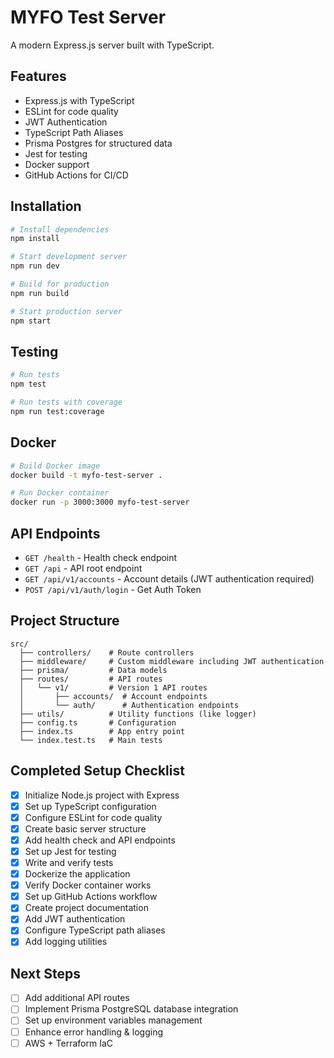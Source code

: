 # MYFO Test Server

A modern Express.js server built with TypeScript.

## Features

- Express.js with TypeScript
- ESLint for code quality
- JWT Authentication
- TypeScript Path Aliases
- Prisma Postgres for structured data
- Jest for testing
- Docker support
- GitHub Actions for CI/CD

## Installation

```bash
# Install dependencies
npm install

# Start development server
npm run dev

# Build for production
npm run build

# Start production server
npm start
```

## Testing

```bash
# Run tests
npm test

# Run tests with coverage
npm run test:coverage
```

## Docker

```bash
# Build Docker image
docker build -t myfo-test-server .

# Run Docker container
docker run -p 3000:3000 myfo-test-server
```

## API Endpoints

- `GET /health` - Health check endpoint
- `GET /api` - API root endpoint
- `GET /api/v1/accounts` - Account details (JWT authentication required)
- `POST /api/v1/auth/login` - Get Auth Token

## Project Structure

```
src/
  ├── controllers/    # Route controllers
  ├── middleware/     # Custom middleware including JWT authentication
  ├── prisma/         # Data models
  ├── routes/         # API routes
  │   └── v1/         # Version 1 API routes
  │       ├── accounts/  # Account endpoints
  │       └── auth/      # Authentication endpoints
  ├── utils/          # Utility functions (like logger)
  ├── config.ts       # Configuration
  ├── index.ts        # App entry point
  └── index.test.ts   # Main tests
```

## Completed Setup Checklist

- [x] Initialize Node.js project with Express
- [x] Set up TypeScript configuration
- [x] Configure ESLint for code quality
- [x] Create basic server structure
- [x] Add health check and API endpoints
- [x] Set up Jest for testing
- [x] Write and verify tests
- [x] Dockerize the application
- [x] Verify Docker container works
- [x] Set up GitHub Actions workflow
- [x] Create project documentation
- [x] Add JWT authentication
- [x] Configure TypeScript path aliases
- [x] Add logging utilities

## Next Steps

- [ ] Add additional API routes
- [ ] Implement Prisma PostgreSQL database integration
- [ ] Set up environment variables management
- [ ] Enhance error handling & logging
- [ ] AWS + Terraform IaC
